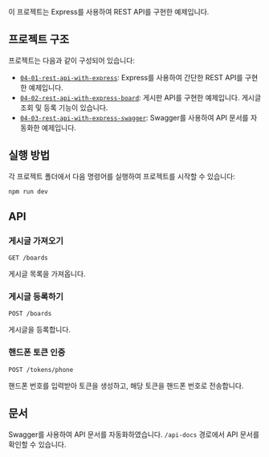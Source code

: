 이 프로젝트는 Express를 사용하여 REST API를 구현한 예제입니다. 

## 프로젝트 구조

프로젝트는 다음과 같이 구성되어 있습니다:

- [`04-01-rest-api-with-express`](command:_github.copilot.openRelativePath?%5B%2204-01-rest-api-with-express%22%5D "04-01-rest-api-with-express"): Express를 사용하여 간단한 REST API를 구현한 예제입니다.
- [`04-02-rest-api-with-express-board`](command:_github.copilot.openRelativePath?%5B%2204-02-rest-api-with-express-board%22%5D "04-02-rest-api-with-express-board"): 게시판 API를 구현한 예제입니다. 게시글 조회 및 등록 기능이 있습니다.
- [`04-03-rest-api-with-express-swagger`](command:_github.copilot.openRelativePath?%5B%2204-03-rest-api-with-express-swagger%22%5D "04-03-rest-api-with-express-swagger"): Swagger를 사용하여 API 문서를 자동화한 예제입니다.

## 실행 방법

각 프로젝트 폴더에서 다음 명령어를 실행하여 프로젝트를 시작할 수 있습니다:

```sh
npm run dev
```

## API

### 게시글 가져오기

`GET /boards`

게시글 목록을 가져옵니다.

### 게시글 등록하기

`POST /boards`

게시글을 등록합니다.

### 핸드폰 토큰 인증

`POST /tokens/phone`

핸드폰 번호를 입력받아 토큰을 생성하고, 해당 토큰을 핸드폰 번호로 전송합니다.

## 문서

Swagger를 사용하여 API 문서를 자동화하였습니다. `/api-docs` 경로에서 API 문서를 확인할 수 있습니다.